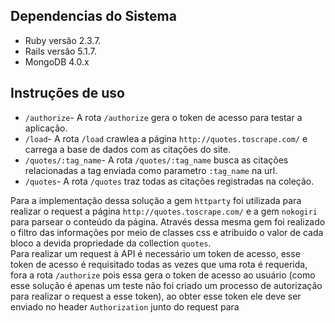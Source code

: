 ## Dependencias do Sistema
* Ruby versão 2.3.7.
* Rails versão 5.1.7.
* MongoDB 4.0.x
## Instruções de uso
* `/authorize`- A rota `/authorize` gera o token de acesso para testar a aplicação.
* `/load`- A rota `/load` crawlea a página `http://quotes.toscrape.com/` e carrega a base de dados com as citações do site.
* `/quotes/:tag_name`- A rota `/quotes/:tag_name` busca as citações relacionadas a tag enviada como parametro `:tag_name` na url.
* `/quotes`- A rota `/quotes` traz todas as citações registradas na coleção.

Para a implementação dessa solução a gem `httparty` foi utilizada para realizar o request a página `http://quotes.toscrape.com/` e a gem `nokogiri` para parsear o conteúdo da página. Através dessa mesma gem foi realizado o filtro das informações por meio de classes css e atribuido o valor de cada bloco a devida propriedade da collection `quotes`.\
Para realizar um request à API é necessário um token de acesso, esse token de acesso é requisitado todas as vezes que uma rota é requerida, fora a rota `/authorize` pois essa gera o token de acesso ao usuário (como esse solução é apenas um teste não foi criado um processo de autorização para realizar o request a esse token), ao obter esse token ele deve ser enviado no header `Authorization` junto do request para
